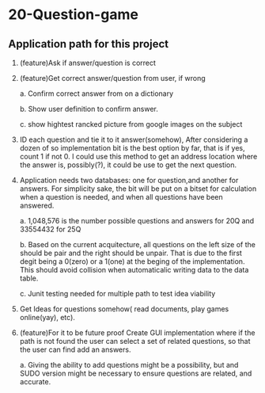 # 20-Question-game
## Application path for this project
1.  (feature)Ask if answer/question is correct

2.  (feature)Get correct answer/question from user, if wrong

    a.  Confirm correct answer from on a dictionary
    
    b.  Show user definition to confirm answer.
    
    c. show hightest rancked picture from google images on the subject
    
3.  ID each question and tie it to it answer(somehow), After considering a dozen of so implementation bit is the best option by far, that is if yes, count 1 if not 0. I could use this method to get an address location where the answer is, possibly(?), it could be use to get the next question.
4. Application needs two databases: one for question,and another for answers. For simplicity sake, the bit will be put on a bitset for  calculation when a question is needed, and when all questions have been answered.

    a. 1,048,576 is the number possible questions and answers for 20Q and 33554432 for 25Q 
    
    b. Based on the current acquitecture, all questions on the left size of the should be pair and the right should be unpair. That is due to the first degit being a 0(zero) or a 1(one) at the beging of the implementation. This should avoid collision when automaticalic writing data to the data table. 
    
    c. Junit testing needed for multiple path to test idea viability
    
5.	Get Ideas for questions somehow( read documents, play games online(yay), etc). 

6. (feature)For it to be future proof Create GUI implementation where if the path is not found the user can select a set of related questions, so that the user can find add an answers. 

    a. Giving the ability to add questions might be a possibility, but and SUDO version might be necessary to ensure questions are related, and accurate.  
